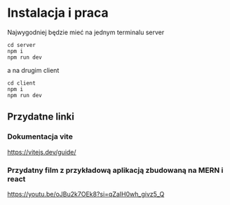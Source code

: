 # Instalacja i praca

Najwygodniej będzie mieć na jednym terminalu server

```shell
cd server
npm i
npm run dev
```

a na drugim client

```shell
cd client
npm i
npm run dev
```

## Przydatne linki

### Dokumentacja vite
https://vitejs.dev/guide/

### Przydatny film z przykładową aplikacją zbudowaną na MERN i react
https://youtu.be/oJBu2k7OEk8?si=qZaIH0wh_givz5_Q

